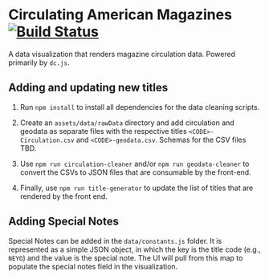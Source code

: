 # Circulating American Magazines [![Build Status](https://travis-ci.com/ayyrickay/circulating-magazines.svg?branch=develop)](https://travis-ci.org/ayyrickay/circulating-magazines)

A data visualization that renders magazine circulation data. Powered primarily by `dc.js`.

## Adding and updating new titles

1. Run `npm install` to install all dependencies for the data cleaning scripts.

2. Create an `assets/data/rawData` directory and add circulation and geodata as separate files with the respective titles `<CODE>-Circulation.csv` and `<CODE>-geodata.csv`. Schemas for the CSV files TBD.

3. Use `npm run circulation-cleaner` and/or `npm run geodata-cleaner` to convert the CSVs to JSON files that are consumable by the front-end.

4. Finally, use `npm run title-generator` to update the list of titles that are rendered by the front end.

## Adding Special Notes

Special Notes can be added in the `data/constants.js` folder. It is represented as a simple JSON object, in which the key is the title code (e.g., `NEYO`) and the value is the special note. The UI will pull from this map to populate the special notes field in the visualization.